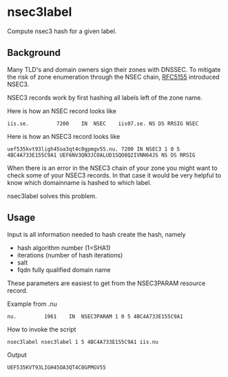 # nsec3label
Compute nsec3 hash for a given label.

## Background

Many TLD's and domain owners sign their zones with DNSSEC.
To mitigate the risk of zone enumeration through the NSEC chain, [RFC5155](https://tools.ietf.org/html/rfc5155) introduced NSEC3.

NSEC3 records work by first hashing all labels left of the zone name.

Here is how an NSEC record looks like
```
iis.se.			7200	IN	NSEC	iis07.se. NS DS RRSIG NSEC
```

Here is how an NSEC3 record looks like
```
uef535kvt93ligh45oa3qt4c0gpmgv55.nu. 7200 IN NSEC3 1 0 5 4BC4A733E155C9A1 UEF6NV3QN3JCOALUD1SQO8Q2IVNN64JS NS DS RRSIG
```

When there is an error in the NSEC3 chain of your zone you might want to check some of your NSEC3 records. 
In that case it would be very helpful to know which domainname is hashed to which label.

nsec3label solves this problem.

## Usage
Input is all information needed to hash create the hash, namely
- hash algorithm number (1=SHA1)
- iterations (number of hash iterations)
- salt 
- fqdn fully qualified domain name

These parameters are easiest to get from the NSEC3PARAM resource record.

Example from .nu
```
nu.			1961	IN	NSEC3PARAM 1 0 5 4BC4A733E155C9A1
```

How to invoke the script
```
nsec3label nsec3label 1 5 4BC4A733E155C9A1 iis.nu
```

Output
```
UEF535KVT93LIGH45OA3QT4C0GPMGV55
```

